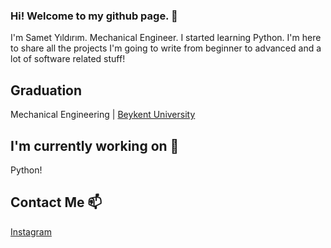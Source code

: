 ### Hi! Welcome to my github page. 👋

I'm Samet Yıldırım. Mechanical Engineer. I started learning Python.
I'm here to share all the projects I'm going to write from beginner to advanced and a lot of software related stuff!

## Graduation

Mechanical Engineering |  [Beykent University](https://www.beykent.edu.tr/)

## I'm currently working on 🔭

Python!

## Contact Me 📫

[Instagram](https://www.instagram.com/baskomserbaki)
